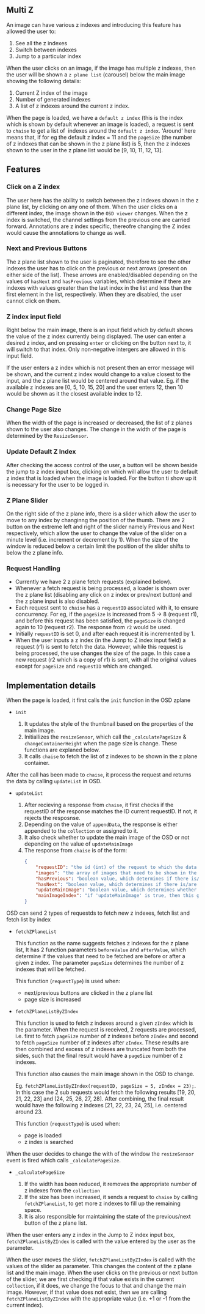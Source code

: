 ## Multi Z

An image can have various z indexes and introducing this feature has allowed the user to:
1. See all the z indexes
2. Switch between indexes
3. Jump to a particular index

When the user clicks on an image, if the image has multiple z indexes, then the user will be shown a `z plane list` (carousel) below the main image showing the following details:
1. Current Z index of the image
2. Number of generated indexes
3. A list of z indexes around the current z index.

When the page is loaded, we have a `default z index` (this is the index which is shown by default whenever an image is loaded), a request is sent to `chaise` to get a list of  indexes around the `default z index`. 'Around' here means that, if for eg the default z index = 11 and the `pageSize` (the number of z indexes that can be shown in the z plane list) is 5, then the z indexes shown to the user in the z plane list would be [9, 10, 11, 12, 13].

## Features

### Click on a Z index
The user here has the ability to switch between the z indexes shown in the z plane list, by clicking on any one of them. When the user clicks on a different index, the image shown in the `OSD viewer` changes. When the z index is switched, the channel settings from the previous one are carried forward. Annotations are z index specific, thereofre changing the Z index would cause the annotations to change as well.

### Next and Previous Buttons
The z plane list shown to the user is paginated, therefore to see the other indexes the user has to click on the previous or next arrows (present on either side of the list). These arrows are enabled/disabled depending on the values of `hasNext` and `hasPrevious` variables, which determine if there are indexes with values greater than the last index in the list and less than the first element in the list, respectively. When they are disabled, the user cannot click on them.

### Z index input field
Right below the main image, there is an input field which by default shows the value of the z index currently being displayed. The user can enter a desired z index, and on pressing `enter` or clicking on the button next to, it will switch to that index. Only non-negative intergers are allowed in this input field.

If the user enters a z index which is not present then an error message will be shown, and the current z index would change to a value closest to the input, and the z plane list would be centered around that value. Eg. if the available z indexes are [0, 5, 10, 15, 20] and the user enters 12, then 10 would be shown as it the closest available index to 12.

### Change Page Size
When the width of the page is increased or decreased, the list of z planes shown to the user also changes. The change in the width of the page is determined by the `ResizeSensor`.

### Update Default Z Index
After checking the access control of the user, a button will be shown beside the jump to z index input box, clicking on which will allow the user to default z index that is loaded when the image is loaded. For the button ti show up it is necessary for the user to be logged in.

### Z Plane Slider
On the right side of the z plane info, there is a slider which allow the user to move to any index by changinng the position of the thumb. There are 2 button on the extreme left and right of the slider namely Previous and Next respectively, which allow the user to change the value of the slider on a minute level (i.e. increment or decrement by 1). When the size of the window is reduced below a certain limit the position of the slider shifts to below the z plane info.

### Request Handling
	
- Currently we have 2 z plane fetch requests (explained below).
- Whenever a fetch request is being processed, a loader is shown over the z plane list (disabling any click on z index or prev/next button) and the z plane input is also disabled.
- Each request sent to `chaise` has a `requestID` associated with it, to ensure concurrency. For eg, if the `pageSize` is increased from 5 -> 8 (request r1), and before this request has been satisfied, the `pageSize` is changed again to 10 (request r2). The response from `r2` would be used.
- Initially `requestID` is set 0, and after each request it is incremented by 1.
- When the user inputs a z index (in the Jump to Z index input field) a request (r1) is sent to fetch the data. However, while this request is being processed, the use changes the size of the page. In this case a new request (r2 which is a copy of r1) is sent, with all the original values except for `pageSize` and `requestID` which are changed.


## Implementation details

When the page is loaded, it first calls the `init` function in the OSD zplane

-  `init`

    1. It updates the style of the thumbnail based on the properties of the main image.
    2. Initiallizes the `resizeSensor`, which call the `_calculatePageSize` & `changeContainerHeight` when the page size is change. These functions are explaned below.
    3. It calls `chaise` to fetch the list of z indexes to be shown in the z plane container.

After the call has been made to `chaise`, it process the request and returns the data by calling `updateList` in OSD.

 - `updateList`
    
    1. After recieving a response from `chaise`, it first checks if the requestID of the response matches the ID current requestID. If not, it rejects the resposnse.
    2. Depending on the value of `appendData`, the response is either appended to the `collection` or assigned to it.
    3. It also check whether to update the main image of the OSD or not depending on the value of `updateMainImage`
    4. The response from `chaise` is of the form:
        ```json
        {
            "requestID": "the id (int) of the request to which the data is the response of",
            "images": "the array of images that need to be shown in the z plane list",
            "hasPrevious": "boolean value, which determines if there is/are z planes with index less than the first z plane present in the 'images' array",
            "hasNext": "boolean value, which determines if there is/are z planes with index more than the last z plane present in the 'images' array",
            "updateMainImage": "boolean value, which determines whether the main image needs to be updated or not",
            "mainImageIndex": "if 'updateMainImage' is true, then this gives the index to which the main images needs to be changed to."
        }
        ```

OSD can send 2 types of requestds to fetch new z indexes, fetch list and fetch list by index

- `fetchZPlaneList`

    This function as the name suggests fetches z indexes for the z plane list, It has 2 function parameters `beforeValue` and `afterValue`, which determine if the values that need to be fetched are before or after a given z index. The parameter `pageSize` determines the number of z indexes that will be fetched.

    This function (`requestType`) is used when:
    - next/previous buttons are clicked in the z plane list
    - page size is increased

- `fetchZPlaneListByZIndex`

    This function is used to fetch z indexes around a given `zIndex` which is the parameter. When the request is received, 2 requests are processed, i.e. first to fetch `pageSize` number of z indexes before `zIndex` and second to fetch `pageSize` number of z indexes after `zIndex`. These results are then combined and excess of z indexes are truncated from both the sides, such that the final result would have a `pageSize` number of z indexes.

    This function also causes the main image shown in the OSD to change.

    Eg. `fetchZPlaneListByZIndex(requestID, pageSize = 5, zIndex = 23);`. In this case the 2 sub requests would fetch the following results [19, 20, 21, 22, 23] and [24, 25, 26, 27, 28]. After combining, the final result would have the following z indexes [21, 22, 23, 24, 25], i.e. centered around 23.

    This function (`requestType`) is used when:
    - page is loaded
    - z index is searched

When the user decides to change the with of the window the `resizeSensor` event is fired which calls `_calculatePageSize`.

- `_calculatePageSize`
    
    1. If the width has been reduced, it removes the appropriate number of z indexes from the `collection`
    2. If the size has been increased, it sends a request to `chaise` by calling `fetchZPlaneList`, to get more z indexes to fill up the remaining space.
    3. It is also responsible for maintaining the state of the previous/next button of the z plane list.

When the user enters any z index in the Jump to Z index input box, `fetchZPlaneListByZIndex` is called with the value entered by the user as the parameter.

When the user moves the slider, `fetchZPlaneListByZIndex` is called with the values of the slider as parameter. This changes the content of the z plane list and the main image. When the user clicks on the previous or next button of the slider, we are first checking if that value exists in the current `collection`, if it does, we change the focus to that and change the main image. However, if that value does not exist, then we are calling `fetchZPlaneListByZIndex` with the appropriate value (i.e. +1 or -1 from the current index).